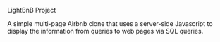 LightBnB Project

A simple multi-page Airbnb clone that uses a server-side Javascript to display the information from queries to web pages via SQL queries.